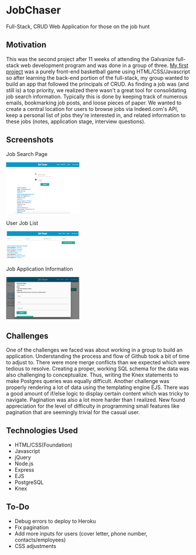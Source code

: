 # JobChaser

Full-Stack, CRUD Web Application for those on the job hunt

## Motivation

This was the second project after 11 weeks of attending the Galvanize full-stack web development program and was done in a group of three. [My first project](https://github.com/jameslim1021/Canvas-Basketball-Game) was a purely front-end basketball game using HTML/CSS/Javascript so after learning the back-end portion of the full-stack, my group wanted to build an app that followed the principals of CRUD. As finding a job was (and still is) a top priority, we realized there wasn't a great tool for consolidating job search information. Typically this is done by keeping track of numerous emails, bookmarking job posts, and loose pieces of paper. We wanted to create a central location for users to browse jobs via Indeed.com's API, keep a personal list of jobs they're interested in, and related information to these jobs (notes, application stage, interview questions).

## Screenshots
Job Search Page

<img src="/public/images/ss1.png" alt="Drawing" style="width: 200px;"/>

User Job List

<img src="/public/images/ss2.png" alt="Drawing" style="width: 200px;"/>

Job Application Information

<img src="/public/images/ss3.png" alt="Drawing" style="width: 200px;"/>

## Challenges

One of the challenges we faced was about working in a group to build an application. Understanding the process and flow of Github took a bit of time to adjust to. There were more merge conflicts than we expected which were tedious to resolve. Creating a proper, working SQL schema for the data was also challenging to conceptualize. Thus, writing the Knex statements to make Postgres queries was equally difficult. Another challenge was properly rendering a lot of data using the templating engine EJS. There was a good amount of if/else logic to display certain content which was tricky to navigate. Pagination was also a lot more harder than I realized. New found appreciation for the level of difficulty in programming small features like pagination that are seemingly trivial for the casual user.

## Technologies Used

* HTML/CSS(Foundation)
* Javascript
* jQuery
* Node.js
* Express
* EJS
* PostgreSQL
* Knex

## To-Do

* Debug errors to deploy to Heroku
* Fix pagination
* Add more inputs for users (cover letter, phone number, contacts/employees)
* CSS adjustments
